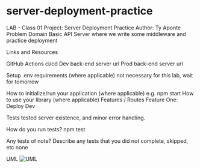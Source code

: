 # server-deployment-practice

LAB - Class 01
Project: Server Deployment Practice
Author: Ty Aponte
Problem Domain
Basic API Server where we write some middleware and practice deployment

Links and Resources

GitHub Actions ci/cd
Dev back-end server url
Prod back-end server url

Setup
.env requirements (where applicable)
not necessary for this lab, wait for tomorrow

How to initialize/run your application (where applicable)
e.g. npm start 
How to use your library (where applicable)
Features / Routes
Feature One: Deploy Dev

Tests 
tested server existence, and minor error handling.


How do you run tests?
npm test

Any tests of note?
Describe any tests that you did not complete, skipped, etc
none

UML
![UML](assets/lab-01-uml.png)
